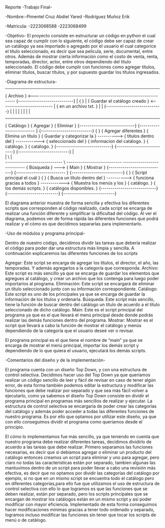 Reporte -Trabajo Final-

-Nombre:-Pimentel Cruz Abdiel Yared 
        -Rodríguez Muñoz Erik
      
-Matricula: -2223068588
            -2223068499
            
-Objetivo- 
El proyecto consiste en estructurar un código en python el cual sea capaz de cumplir con lo siguiente, el código debe  ser capaz de crear un catálogo ya sea importado o agregado por el usuario el cual categorice el título seleccionado, es decir que sea película, serie, documental, entre otros. Además de mostrar cierta información como el costo de venta, renta, temporadas, director, actor, entre otros dependiendo del título seleccionado. El código debe cumplir con funciones como agregar títulos, eliminar títulos, buscar títulos, y por supuesto guardar los títulos ingresados. 

-Diagrama de estructura-

------------------------------ 
{         Archivo            } <--------------------------------------------------------------------
{----------------------------}                                                                      |
{                            }                                                                      |
{ Guardar el catálogo creado } <--------------------------                                          |
{ en un archivo txt.         }                            |                                         |
{----------------------------}                            |                                         |
              |                                           |                                         |
              |                                           |                                         |
-----------------------------               ----------------------------               ----------------------------
{         Catálogo           }              {         Agregar          }               {        Eliminar          }
{----------------------------}              {------------------------- }               {--------------------------}
{                            }              { Agregar diferentes       }               { Elimina un título        }
{ Guardar y categorizar la   }  ----------> { títulos dentro del       } ------------> { seleccionado del         }
{ informacion del catálogo.  }              { catálogo.                }               { catálogo.                }
{----------------------------}              {--------------------------}               {--------------------------}
              |                 \
              |                   \ 
              |                     \
-----------------------------         \     ----------------------------               ----------------------------
{         Búsqueda           }         ---> {         Main             }               {        Mostrar           }
{----------------------------}              {------------------------- }               {--------------------------}
{                            }              { Script principal el cuál }               {                          }
{ Busca un título dentro del }  ----------> { funciona gracias a todos } ------------> { Muestra los menús y los  }
{ catálogo.                  }              { los demás scripts.       }               { catálogos disponibles.   }
{----------------------------}              {--------------------------}               {--------------------------}
 
 
 
 El diagrama anterior muestra de forma sencilla y efectiva los diferentes scripts que corresponden al código realizado, cada script se encarga de realizar una función diferente y simplificar la dificultad del código. Al ver el diagrama, podemos ver de forma rápida las diferentes funciones que podrá realizar y el cómo es que decidimos separarlas para implementarlo.
 
 -Uso de módulos y programa principal-

Dentro de nuestro código, decidimos dividir las tareas que debería realizar el código para poder dar una estructura más limpia y sencilla. A continuación explicaremos las diferentes funciones de los scripts 

Agregar: Este script se encarga de agregar los títulos, el director, el año, las temporadas. Y además agregarlos a la categoría que corresponda. 
Archivo: Este script es más sencillo ya que se encarga de guardar los elementos que agregues al catálogo, y crear un archivo que los contenga para luego poder importarlos al programa. 
Eliminación: Este script se encargará de eliminar un título seleccionado junto con su información correspondiente. 
Catálogo: Este script es uno de los principales ya que se encarga de guardar la información de los títulos y ordenarla. 
Búsqueda: Este script más sencillo, tiene la función de buscar dentro del catálogo un título de acuerdo a el título seleccionado de dicho catálogo. 
Main: Este es el script principal del programa ya que es el que llevará el menú principal desde donde podrás realizar las demás funciones dentro del programa. 
Mostrar: Mostrar es el script que llevará a cabo la función de mostrar el catálogo y menús dependiendo de la categoría que el usuario deseé ver o revisar.

El programa principal es el que tiene el nombre de “main” ya que se encarga de mostrar el menú principal, importar los demás script y dependiendo de lo que quiera el usuario, ejecutará los demás scripts.

-Comentarios del diseño y de la implementación-

El programa cuenta con un diseño Top Down, y con una estructura de control selectiva.
 Decidimos hacer uso del Top Down ya que queríamos realizar un código sencillo de leer y fácil de revisar en caso de tener algún error, de esta forma también podemos editar la estructura  y modificar las funciones que debe realizar por separado y que sea más fácil volver a ejecutarlo, como ya sabemos el diseño Top Down consiste en dividir el programa principal en programas más sencillos de realizar y ejecutar. La estructura de control selectiva se encargaría de poder crear las categorías del catálogo y además poder acceder a todas las diferentes funciones de nuestro programa.  Es por ello que optamos por utilizar este diseño, ya que con ello conseguimos dividir el programa como queríamos desde el principio.

El cómo lo implementamos fue más sencillo, ya que teniendo en cuenta que nuestro programa debe realizar diferentes tareas, decidimos dividirlo de acuerdo a las tareas que debe realizar. Primero separamos las funciones necesarias, es decir que si debíamos agregar o eliminar un producto del catálogo entonces creamos un script para eliminar y uno para agregar, pero claro no todas las características están por separado, tambien algunas las mantuvimos dentro de un script para poder llevar a cabo una revisión más efectiva, es decir que no optamos por dividir las categorías del catálogo por ejemplo, si no que en un mismo script se encuentra todo el catálogo pero en diferentes categorías,para ello fue que utilizamos el uso de estructura de control selectiva con ello lo que logramos es que las funciones que se deben realizar, están por separado, pero los scripts principales que se encargan de mostrar los catálogos están en un mismo script y así poder modificar con mayor eficiencia.
Implementado de esta forma conseguimos hacer modificaciones mínimas gracias a tener todo ordenado y separado, logramos incluso modificar las funciones sin tener que tocar los scripts de menú o de catálogo.






